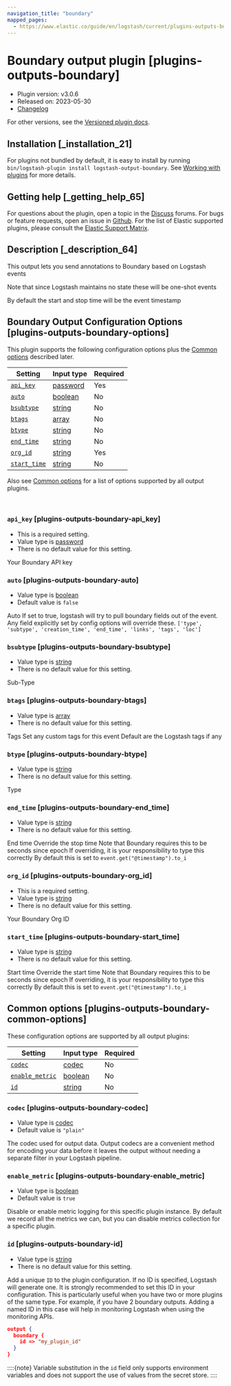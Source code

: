 ```yaml
---
navigation_title: "boundary"
mapped_pages:
  - https://www.elastic.co/guide/en/logstash/current/plugins-outputs-boundary.html
---
```


# Boundary output plugin [plugins-outputs-boundary]


* Plugin version: v3.0.6
* Released on: 2023-05-30
* [Changelog](https://github.com/logstash-plugins/logstash-output-boundary/blob/v3.0.6/CHANGELOG.md)

For other versions, see the [Versioned plugin docs](/vpr/output-boundary-index.md).

## Installation [_installation_21]

For plugins not bundled by default, it is easy to install by running `bin/logstash-plugin install logstash-output-boundary`. See [Working with plugins](logstash://reference/working-with-plugins.md) for more details.


## Getting help [_getting_help_65]

For questions about the plugin, open a topic in the [Discuss](http://discuss.elastic.co) forums. For bugs or feature requests, open an issue in [Github](https://github.com/logstash-plugins/logstash-output-boundary). For the list of Elastic supported plugins, please consult the [Elastic Support Matrix](https://www.elastic.co/support/matrix#logstash_plugins).


## Description [_description_64]

This output lets you send annotations to Boundary based on Logstash events

Note that since Logstash maintains no state these will be one-shot events

By default the start and stop time will be the event timestamp


## Boundary Output Configuration Options [plugins-outputs-boundary-options]

This plugin supports the following configuration options plus the [Common options](plugins-outputs-boundary.md#plugins-outputs-boundary-common-options) described later.

| Setting | Input type | Required |
| --- | --- | --- |
| [`api_key`](plugins-outputs-boundary.md#plugins-outputs-boundary-api_key) | [password](value-types.md#password) | Yes |
| [`auto`](plugins-outputs-boundary.md#plugins-outputs-boundary-auto) | [boolean](value-types.md#boolean) | No |
| [`bsubtype`](plugins-outputs-boundary.md#plugins-outputs-boundary-bsubtype) | [string](value-types.md#string) | No |
| [`btags`](plugins-outputs-boundary.md#plugins-outputs-boundary-btags) | [array](value-types.md#array) | No |
| [`btype`](plugins-outputs-boundary.md#plugins-outputs-boundary-btype) | [string](value-types.md#string) | No |
| [`end_time`](plugins-outputs-boundary.md#plugins-outputs-boundary-end_time) | [string](value-types.md#string) | No |
| [`org_id`](plugins-outputs-boundary.md#plugins-outputs-boundary-org_id) | [string](value-types.md#string) | Yes |
| [`start_time`](plugins-outputs-boundary.md#plugins-outputs-boundary-start_time) | [string](value-types.md#string) | No |

Also see [Common options](plugins-outputs-boundary.md#plugins-outputs-boundary-common-options) for a list of options supported by all output plugins.

 

### `api_key` [plugins-outputs-boundary-api_key]

* This is a required setting.
* Value type is [password](value-types.md#password)
* There is no default value for this setting.

Your Boundary API key


### `auto` [plugins-outputs-boundary-auto]

* Value type is [boolean](value-types.md#boolean)
* Default value is `false`

Auto If set to true, logstash will try to pull boundary fields out of the event. Any field explicitly set by config options will override these. `['type', 'subtype', 'creation_time', 'end_time', 'links', 'tags', 'loc']`


### `bsubtype` [plugins-outputs-boundary-bsubtype]

* Value type is [string](value-types.md#string)
* There is no default value for this setting.

Sub-Type


### `btags` [plugins-outputs-boundary-btags]

* Value type is [array](value-types.md#array)
* There is no default value for this setting.

Tags Set any custom tags for this event Default are the Logstash tags if any


### `btype` [plugins-outputs-boundary-btype]

* Value type is [string](value-types.md#string)
* There is no default value for this setting.

Type


### `end_time` [plugins-outputs-boundary-end_time]

* Value type is [string](value-types.md#string)
* There is no default value for this setting.

End time Override the stop time Note that Boundary requires this to be seconds since epoch If overriding, it is your responsibility to type this correctly By default this is set to `event.get("@timestamp").to_i`


### `org_id` [plugins-outputs-boundary-org_id]

* This is a required setting.
* Value type is [string](value-types.md#string)
* There is no default value for this setting.

Your Boundary Org ID


### `start_time` [plugins-outputs-boundary-start_time]

* Value type is [string](value-types.md#string)
* There is no default value for this setting.

Start time Override the start time Note that Boundary requires this to be seconds since epoch If overriding, it is your responsibility to type this correctly By default this is set to `event.get("@timestamp").to_i`



## Common options [plugins-outputs-boundary-common-options]

These configuration options are supported by all output plugins:

| Setting | Input type | Required |
| --- | --- | --- |
| [`codec`](plugins-outputs-boundary.md#plugins-outputs-boundary-codec) | [codec](logstash://reference/configuration-file-structure.md#codec) | No |
| [`enable_metric`](plugins-outputs-boundary.md#plugins-outputs-boundary-enable_metric) | [boolean](logstash://reference/configuration-file-structure.md#boolean) | No |
| [`id`](plugins-outputs-boundary.md#plugins-outputs-boundary-id) | [string](logstash://reference/configuration-file-structure.md#string) | No |

### `codec` [plugins-outputs-boundary-codec]

* Value type is [codec](logstash://reference/configuration-file-structure.md#codec)
* Default value is `"plain"`

The codec used for output data. Output codecs are a convenient method for encoding your data before it leaves the output without needing a separate filter in your Logstash pipeline.


### `enable_metric` [plugins-outputs-boundary-enable_metric]

* Value type is [boolean](logstash://reference/configuration-file-structure.md#boolean)
* Default value is `true`

Disable or enable metric logging for this specific plugin instance. By default we record all the metrics we can, but you can disable metrics collection for a specific plugin.


### `id` [plugins-outputs-boundary-id]

* Value type is [string](logstash://reference/configuration-file-structure.md#string)
* There is no default value for this setting.

Add a unique `ID` to the plugin configuration. If no ID is specified, Logstash will generate one. It is strongly recommended to set this ID in your configuration. This is particularly useful when you have two or more plugins of the same type. For example, if you have 2 boundary outputs. Adding a named ID in this case will help in monitoring Logstash when using the monitoring APIs.

```json
output {
  boundary {
    id => "my_plugin_id"
  }
}
```

::::{note} 
Variable substitution in the `id` field only supports environment variables and does not support the use of values from the secret store.
::::




